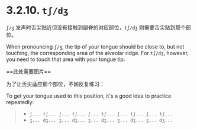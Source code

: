 # 3.2.10. `tʃ/dʒ`

`ʃ/ʒ` 发声时舌尖贴近但没有接触到龈脊的对应部位，`tʃ/dʒ` 则需要舌尖贴到那个部位。

When pronouncing `ʃ/ʒ`, the tip of your tongue should be close to, but not touching, the corresponding area of the alveolar ridge. For `tʃ/dʒ`, however, you need to touch that area with your tongue tip.

==此处需要图片==

为了让舌尖适应那个部位，不妨反复练习：

To get your tongue used to this position, it's a good idea to practice repeatedly:

> * `ʃ... tʃ... ʃ... tʃ... ʃ... tʃ... ʃ... tʃ... ʃ... tʃ...`
> * `ʒ... dʒ... ʒ... dʒ... ʒ... dʒ... ʒ... dʒ... ʒ... dʒ...`
